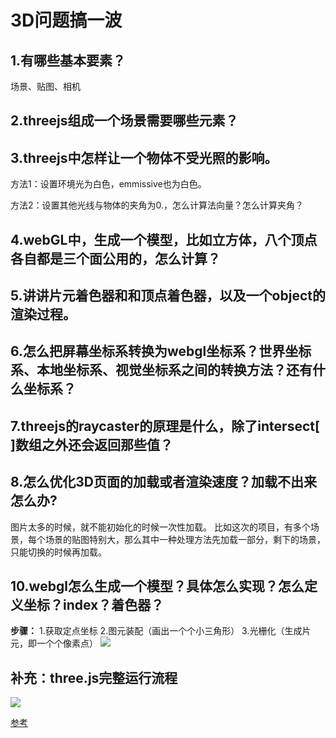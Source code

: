 # 3D问题搞一波

## 1.有哪些基本要素？

场景、贴图、相机

## 2.threejs组成一个场景需要哪些元素？

## 3.threejs中怎样让一个物体不受光照的影响。

方法1：设置环境光为白色，emmissive也为白色。

方法2：设置其他光线与物体的夹角为0.，怎么计算法向量？怎么计算夹角？

## 4.webGL中，生成一个模型，比如立方体，八个顶点各自都是三个面公用的，怎么计算？

## 5.讲讲片元着色器和和顶点着色器，以及一个object的渲染过程。

## 6.怎么把屏幕坐标系转换为webgl坐标系？世界坐标系、本地坐标系、视觉坐标系之间的转换方法？还有什么坐标系？

## 7.threejs的raycaster的原理是什么，除了intersect\[ \]数组之外还会返回那些值？

## 8.怎么优化3D页面的加载或者渲染速度？加载不出来怎么办?

图片太多的时候，就不能初始化的时候一次性加载。 比如这次的项目，有多个场景，每个场景的贴图特别大，那么其中一种处理方法先加载一部分，剩下的场景，只能切换的时候再加载。

## 10.webgl怎么生成一个模型？具体怎么实现？怎么定义坐标？index？着色器？

**步骤：** 1.获取定点坐标 2.图元装配（画出一个个小三角形） 3.光栅化（生成片元，即一个个像素点） ![](https://github.com/n2meetu/learnMap/tree/bb196769feaa69eee2d191df76bdae5fc46d6f89/3D/media/15373418515303.jpg)

## 补充：three.js完整运行流程

![](https://github.com/n2meetu/learnMap/tree/bb196769feaa69eee2d191df76bdae5fc46d6f89/3D/media/15373425277371.jpg)

[参考](https://juejin.im/entry/59098a0b61ff4b0066f0ea22)

